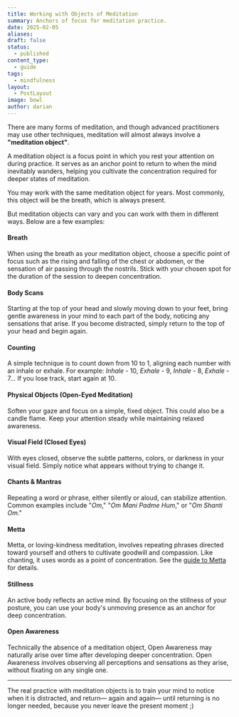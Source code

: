 ```yaml
---
title: Working with Objects of Meditation
summary: Anchors of focus for meditation practice.
date: 2025-02-05
aliases: 
draft: false
status:
  - published
content_type:
  - guide
tags:
  - mindfulness
layout:
  - PostLayout
image: bowl
author: darian
---
```

There are many forms of meditation, and though advanced practitioners may use other techniques, meditation will almost always involve a **"meditation object"**. 

A <span className="bold-underline">meditation object</span> is a focus point in which you rest your attention on during practice. It serves as an anchor point to return to when the mind inevitably wanders, helping you cultivate the concentration required for deeper states of meditation. 

You may work with the same meditation object for years. Most commonly, this object will be the breath, which is always present. 

But meditation objects can vary and you can work with them in different ways. Below are a few examples:

#### <span className="list-heading">Breath</span>
When using the breath as your meditation object, choose a specific point of focus such as the rising and falling of the chest or abdomen, or the sensation of air passing through the nostrils. Stick with your chosen spot for the duration of the session to deepen concentration.

#### <span className="list-heading">Body Scans</span>
Starting at the top of your head and slowly moving down to your feet, bring gentle awareness in your mind to each part of the body, noticing any sensations that arise. If you become distracted, simply return to the top of your head and begin again.

#### <span className="list-heading">Counting</span>
A simple technique is to count down from 10 to 1, aligning each number with an inhale or exhale. For example: _Inhale_ - 10, _Exhale_ - 9, _Inhale_ - 8, _Exhale_ - 7… If you lose track, start again at 10.

#### <span className="list-heading">Physical Objects (Open-Eyed Meditation)</span>
Soften your gaze and focus on a simple, fixed object. This could also be a candle flame. Keep your attention steady while maintaining relaxed awareness.

#### <span className="list-heading">Visual Field (Closed Eyes)</span>
With eyes closed, observe the subtle patterns, colors, or darkness in your visual field. Simply notice what appears without trying to change it.

#### <span className="list-heading">Chants & Mantras</span>
Repeating a word or phrase, either silently or aloud, can stabilize attention. Common examples include "_Om_," "_Om Mani Padme Hum_," or "_Om Shanti Om_."

#### <span className="list-heading">Metta</span>
Metta, or loving-kindness meditation, involves repeating phrases directed toward yourself and others to cultivate goodwill and compassion. Like chanting, it uses words as a point of concentration. See the [guide to Metta](/metta) for details.

#### <span className="list-heading">Stillness</span>
An active body reflects an active mind. By focusing on the stillness of your posture, you can use your body's unmoving presence as an anchor for deep concentration.

#### <span className="list-heading">Open Awareness</span>
Technically the absence of a meditation object, Open Awareness may naturally arise over time after developing deeper concentration. Open Awareness involves observing all perceptions and sensations as they arise, without fixating on any single one. 

- - - 

The real practice with meditation objects is to train your mind to notice when it is distracted, and return— again and again— until returning is no longer needed, because you never leave the present moment ;)